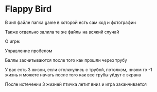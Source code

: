 # Flappy Bird
В зип файле папка game в которой есть сам код и фотографии 

Также отдельно залила те же файлы на всякий случай

О игре:

Управление пробелом

Баллы засчитываются после того как прошли чeрез трубу

У вас есть 3 жизни, если столкнулись с трубой, потолком, низом то -1 жизнь и можете начать после того как все трубы уйдут с экрана

После истечении 3 жизней птичка летит вниз и игра заканчивается
